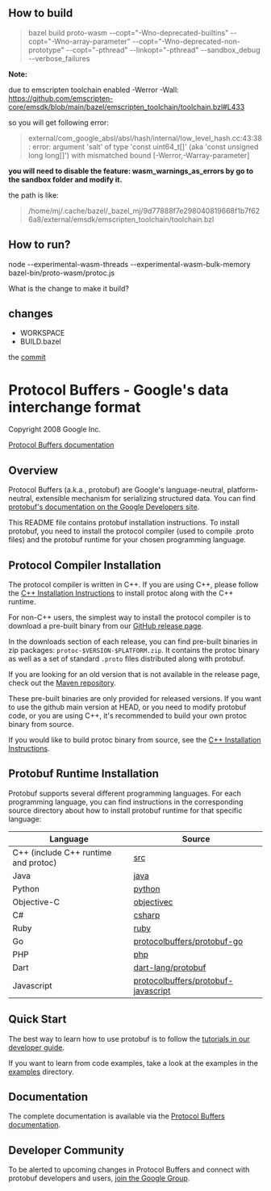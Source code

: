 How to build
------------

> bazel build proto-wasm --copt="-Wno-deprecated-builtins" --copt="-Wno-array-parameter" --copt="-Wno-deprecated-non-prototype" --copt="-pthread" --linkopt="-pthread" --sandbox_debug --verbose_failures

**Note:**

due to emscripten toolchain enabled -Werror -Wall:
https://github.com/emscripten-core/emsdk/blob/main/bazel/emscripten_toolchain/toolchain.bzl#L433

so you will get following error:

> external/com_google_absl/absl/hash/internal/low_level_hash.cc:43:38: error: argument 'salt' of type 'const uint64_t[]' (aka 'const unsigned long long[]') with mismatched bound [-Werror,-Warray-parameter]


**you will need to disable the feature: wasm_warnings_as_errors by go to the sandbox folder and modify it.**

the path is like:
> /home/mj/.cache/bazel/_bazel_mj/9d77888f7e298040819668f1b7f626a8/external/emsdk/emscripten_toolchain/toolchain.bzl


How to run?
-----------
node --experimental-wasm-threads --experimental-wasm-bulk-memory bazel-bin/proto-wasm/protoc.js

What is the change to make it build?


changes
-------
- WORKSPACE
- BUILD.bazel

the [commit](https://github.com/mjz20/protobuf_wasm/commit/aa3ac75474327a33d0af10e6b6799c0e3b4b4b56)



Protocol Buffers - Google's data interchange format
===================================================

Copyright 2008 Google Inc.

[Protocol Buffers documentation](https://developers.google.com/protocol-buffers/)

Overview
--------

Protocol Buffers (a.k.a., protobuf) are Google's language-neutral,
platform-neutral, extensible mechanism for serializing structured data. You
can find [protobuf's documentation on the Google Developers site](https://developers.google.com/protocol-buffers/).

This README file contains protobuf installation instructions. To install
protobuf, you need to install the protocol compiler (used to compile .proto
files) and the protobuf runtime for your chosen programming language.

Protocol Compiler Installation
------------------------------

The protocol compiler is written in C++. If you are using C++, please follow
the [C++ Installation Instructions](src/README.md) to install protoc along
with the C++ runtime.

For non-C++ users, the simplest way to install the protocol compiler is to
download a pre-built binary from our [GitHub release page](https://github.com/protocolbuffers/protobuf/releases).

In the downloads section of each release, you can find pre-built binaries in
zip packages: `protoc-$VERSION-$PLATFORM.zip`. It contains the protoc binary
as well as a set of standard `.proto` files distributed along with protobuf.

If you are looking for an old version that is not available in the release
page, check out the [Maven repository](https://repo1.maven.org/maven2/com/google/protobuf/protoc/).

These pre-built binaries are only provided for released versions. If you want
to use the github main version at HEAD, or you need to modify protobuf code,
or you are using C++, it's recommended to build your own protoc binary from
source.

If you would like to build protoc binary from source, see the [C++ Installation Instructions](src/README.md).

Protobuf Runtime Installation
-----------------------------

Protobuf supports several different programming languages. For each programming
language, you can find instructions in the corresponding source directory about
how to install protobuf runtime for that specific language:

| Language                             | Source                                                      |
|--------------------------------------|-------------------------------------------------------------|
| C++ (include C++ runtime and protoc) | [src](src)                                                  |
| Java                                 | [java](java)                                                |
| Python                               | [python](python)                                            |
| Objective-C                          | [objectivec](objectivec)                                    |
| C#                                   | [csharp](csharp)                                            |
| Ruby                                 | [ruby](ruby)                                                |
| Go                                   | [protocolbuffers/protobuf-go](https://github.com/protocolbuffers/protobuf-go)|
| PHP                                  | [php](php)                                                  |
| Dart                                 | [dart-lang/protobuf](https://github.com/dart-lang/protobuf) |
| Javascript                           | [protocolbuffers/protobuf-javascript](https://github.com/protocolbuffers/protobuf-javascript)|

Quick Start
-----------

The best way to learn how to use protobuf is to follow the [tutorials in our
developer guide](https://developers.google.com/protocol-buffers/docs/tutorials).

If you want to learn from code examples, take a look at the examples in the
[examples](examples) directory.

Documentation
-------------

The complete documentation is available via the [Protocol Buffers documentation](https://developers.google.com/protocol-buffers/).

Developer Community
-------------------

To be alerted to upcoming changes in Protocol Buffers and connect with protobuf developers and users,
[join the Google Group](https://groups.google.com/g/protobuf).

